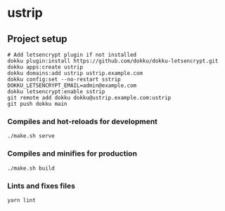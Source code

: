 # ustrip

## Project setup
```
# Add letsencrypt plugin if not installed
dokku plugin:install https://github.com/dokku/dokku-letsencrypt.git
dokku apps:create ustrip
dokku domains:add ustrip ustrip.example.com
dokku config:set --no-restart sstrip DOKKU_LETSENCRYPT_EMAIL=admin@example.com
dokku letsencrypt:enable sstrip
git remote add dokku dokku@ustrip.example.com:ustrip
git push dokku main
```

### Compiles and hot-reloads for development
```
./make.sh serve
```

### Compiles and minifies for production
```
./make.sh build
```

### Lints and fixes files
```
yarn lint
```

